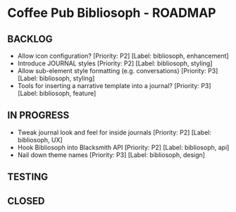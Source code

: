 # Coffee Pub Bibliosoph - ROADMAP

<!--
USAGE:
1. To add new items: Add them here in the appropriate section using the format:
   - Your new task title [Priority: P0-P4] [Label: bibliosoph, label1, label2]
   They will be automatically created as GitHub Issues.

2. To modify existing items: Edit them in GitHub Issues instead of here.
   This file will be automatically updated to reflect those changes.

EXAMPLE:
- Do that thing [Priority: P2] [Label: bibliosoph, enhancement, automation]


This dual workflow allows for easy planning while maintaining GitHub Issues as the source of truth.

PRIORITIES:
P0 - Critical/Blocker
P1 - High Priority
P2 - Medium Priority
P3 - Low Priority
P4 - Low Priority/Low Impact
-->

## BACKLOG

- Allow icon configuration? [Priority: P2] [Label: bibliosoph, enhancement]
- Introduce JOURNAL styles [Priority: P2] [Label: bibliosoph, styling]
- Allow sub-element style formatting (e.g. conversations) [Priority: P3] [Label: bibliosoph, styling]
- Tools for inserting a narrative template into a journal? [Priority: P3] [Label: bibliosoph, feature]

## IN PROGRESS

- Tweak journal look and feel for inside journals [Priority: P2] [Label: bibliosoph, UX]
- Hook Bibliosoph into Blacksmith API [Priority: P2] [Label: bibliosoph, api]
- Nail down theme names [Priority: P3] [Label: bibliosoph, design]

## TESTING



## CLOSED



